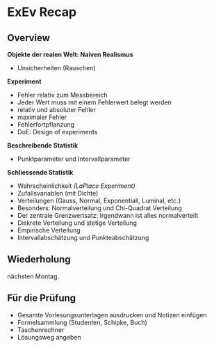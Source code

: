 # ExEv Recap

## Overview

**Objekte der realen Welt: Naiven Realismus**
* Unsicherheiten (Rauschen)

**Experiment**
* Fehler relativ zum Messbereich
* Jeder Wert muss mit einem Fehlerwert belegt werden
* relativ und absoluter Fehler
* maximaler Fehler
* Fehlerfortpflanzung
* DoE: Design of experiments

**Beschreibende Statistik**
* Punktparameter und Intervallparameter

**Schliessende Statistik**
* Wahrscheinlichkeit _(LaPlace Experiment)_
* Zufallsvariablen (mit Dichte)
* Verteilungen (Gauss, Normal, Exponentiall, Luminal, etc.)
* Besonders: Normalverteilung und Chi-Quadrat Verteilung
* Der zentrale Grenzwertsatz: Irgendwann ist alles normalverteilt
* Diskrete Verteilung und stetige Verteilung
* Empirische Verteilung
* Intervallabschätzung und Punkteabschätzung

## Wiederholung

nächsten Montag.

## Für die Prüfung
* Gesamte Vorlesungsunterlagen ausdrucken und Notizen einfügen
* Formelsammlung (Studenten, Schipke, Buch)
* Taschenrechner
* Lösungsweg angeben
